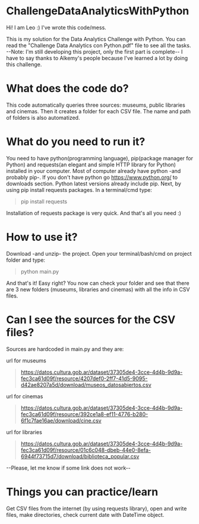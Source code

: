 # ChallengeDataAnalyticsWithPython

Hi! I am Leo :) I've wrote this code/mess.

This is my solution for the Data Analytics Challenge with Python.
You can read the "Challenge Data Analytics con Python.pdf" file to see all the tasks.
--Note: I'm still developing this project, only the first part is complete--
I have to say thanks to Alkemy's people because I've learned a lot by doing this challenge.

# What does the code do?
This code automatically queries three sources: museums, public libraries and cinemas. Then it creates a folder for each CSV file. The name and path of folders is also automatized.

# What do you need to run it?
You need to have python(programming language), pip(package manager for Python) and requests(an elegant and simple HTTP library for Python) installed in your computer. Most of computer already have python -and probably pip-. If you don't have python go https://www.python.org/ to downloads section. Python latest versions already include pip. Next, by using pip install requests packages. In a terminal/cmd type:
>pip install requests

Installation of requests package is very quick. And that's all you need :)

# How to use it?
Download -and unzip- the project.
Open your terminal/bash/cmd on project folder and type:
>python main.py

And that's it! Easy right? You now can check your folder and see that there are 3 new folders (museums, libraries and cinemas) with all the info in CSV files.

# Can I see the sources for the CSV files?
Sources are hardcoded in main.py and they are: 

url for museums
> https://datos.cultura.gob.ar/dataset/37305de4-3cce-4d4b-9d9a-fec3ca61d09f/resource/4207def0-2ff7-41d5-9095-d42ae8207a5d/download/museos_datosabiertos.csv

url for cinemas
> https://datos.cultura.gob.ar/dataset/37305de4-3cce-4d4b-9d9a-fec3ca61d09f/resource/392ce1a8-ef11-4776-b280-6f1c7fae16ae/download/cine.csv

url for libraries
> https://datos.cultura.gob.ar/dataset/37305de4-3cce-4d4b-9d9a-fec3ca61d09f/resource/01c6c048-dbeb-44e0-8efa-6944f73715d7/download/biblioteca_popular.csv

--Please, let me know if some link does not work--


# Things you can practice/learn
Get CSV files from the internet (by using requests library), open and write files, make directories, check current date with DateTime object.
